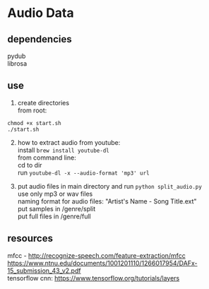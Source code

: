 # Audio Data

## dependencies
pydub  
librosa  

## use
1. create directories  
from root:  
 ```
 chmod +x start.sh  
./start.sh
 ```

2. how to extract audio from youtube:  
install `brew install youtube-dl`  
from command line:  
cd to dir  
run `youtube-dl -x --audio-format 'mp3' url`  


3. put audio files in main directory and run `python split_audio.py`  
use only mp3 or wav files  
naming format for audio files: "Artist's Name - Song Title.ext"  
put samples in /genre/split   
put full files in /genre/full  


## resources

mfcc - http://recognize-speech.com/feature-extraction/mfcc  
https://www.ntnu.edu/documents/1001201110/1266017954/DAFx-15_submission_43_v2.pdf  
tensorflow cnn: https://www.tensorflow.org/tutorials/layers  
